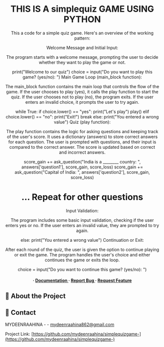<div align='center'>

<h1>THIS IS A simplequiz GAME USING PYTHON</h1>
<p>This a code for a simple quiz game. Here's an overview of the working pattern:

Welcome Message and Initial Input:

The program starts with a welcome message, prompting the user to decide whether they want to play the game or not.

print("Welcome to our quiz")
choice = input("Do you want to play this game? (yes/no): ")
Main Game Loop (main_block function):

The main_block function contains the main loop that controls the flow of the game.
If the user chooses to play (yes), it calls the play function to start the quiz.
If the user chooses not to play (no), the program exits.
If the user enters an invalid choice, it prompts the user to try again.

while True:
    if choice.lower() == "yes":
        print("Let's play")
        play()
    elif choice.lower() == "no":
        print("Exit!")
        break
    else:
        print("You entered a wrong value")
Quiz (play function):

The play function contains the logic for asking questions and keeping track of the user's score.
It uses a dictionary (answers) to store correct answers for each question.
The user is prompted with questions, and their input is compared to the correct answer.
The score is updated based on correct and incorrect answers.

score_gain += ask_question("India is a ________ country: ", answers['question1'], score_gain, score_loss)
score_gain += ask_question("Capital of India: ", answers['question2'], score_gain, score_loss)
# ... Repeat for other questions
Input Validation:

The program includes some basic input validation, checking if the user enters yes or no.
If the user enters an invalid value, they are prompted to try again.

else:
    print("You entered a wrong value")
Continuation or Exit:

After each round of the quiz, the user is given the option to continue playing or exit the game.
The program handles the user's choice and either continues the game or exits the loop.

choice = input("Do you want to continue this game? (yes/no): ")</p>

<h4> <span> · </span> <a href="https://github.com/MydeenRaahia/simplequizgame-/blob/master/README.md"> Documentation </a> <span> · </span> <a href="https://github.com/MydeenRaahia/simplequizgame-/issues"> Report Bug </a> <span> · </span> <a href="https://github.com/MydeenRaahia/simplequizgame-/issues"> Request Feature </a> </h4>


</div>


## :star2: About the Project

## :handshake: Contact

MYDEENRAAHINA - - mydeenraahina862@gmail.com

Project Link: [https://github.com/mydeenraahina/simplequizgame-](https://github.com/mydeenraahina/simplequizgame-)
